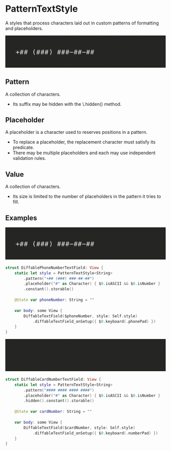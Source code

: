 # PatternTextStyle

A styles that process characters laid out in custom patterns of formatting and placeholders.

![DiffablePhoneNumberTextField.gif](../Assets/DiffablePhoneNumberTextField.gif)

## Pattern

A collection of characters.

- Its suffix may be hidden with the \\.hidden() method.

## Placeholder

A placeholder is a character used to reserves positions in a pattern. 

- To replace a placeholder, the replacement character must satisfy its predicate.
- There may be multiple placeholders and each may use independent validation rules.

## Value

A collection of characters. 

- Its size is limited to the number of placeholders in the pattern it tries to fill.

## Examples

![DiffablePhoneNumberTextField.gif](../Assets/DiffablePhoneNumberTextField.gif)

```swift
struct DiffablePhoneNumberTextField: View {
    static let style = PatternTextStyle<String>
        .pattern("+## (###) ###-##-##")
        .placeholder("#" as Character) { $0.isASCII && $0.isNumber }
        .constant().storable()

    @State var phoneNumber: String = ""
        
    var body: some View {
        DiffableTextField($phoneNumber, style: Self.style)
            .diffableTextField_onSetup({ $0.keyboard(.phonePad) })
    }
}
```

![DiffablePhoneNumberTextField.gif](../Assets/DiffableCardNumberTextField.gif)

```swift
struct DiffableCardNumberTextField: View {
    static let style = PatternTextStyle<String>
        .pattern("#### #### #### ####")
        .placeholder("#" as Character) { $0.isASCII && $0.isNumber }
        .hidden().constant().storable()
    
    @State var cardNumber: String = ""
    
    var body: some View {
        DiffableTextField($cardNumber, style: Self.style)
            .diffableTextField_onSetup({ $0.keyboard(.numberPad) })
    }
}
```
